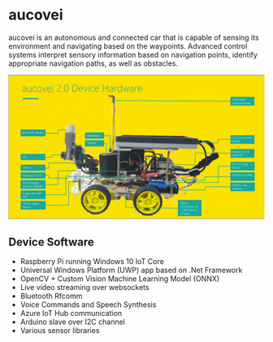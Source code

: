 # aucovei
aucovei is an autonomous and connected car that is capable of sensing its environment and navigating based on the waypoints. Advanced control systems interpret sensory information based on navigation points, identify appropriate navigation paths, as well as obstacles. 


![aucovei](https://github.com/erviveksoni/Aucovei/blob/master/Assets/aucovei2.0.png)

## Device Software

* Raspberry Pi running Windows 10 IoT Core
* Universal Windows Platform (UWP) app based on .Net Framework
* OpenCV + Custom Vision Machine Learning Model (ONNX)
* Live video streaming over websockets
* Bluetooth Rfcomm
* Voice Commands and Speech Synthesis
* Azure IoT Hub communication
* Arduino slave over I2C channel
* Various sensor libraries
